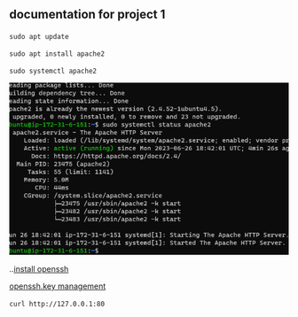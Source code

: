 ## documentation for project 1

`sudo apt update`

`sudo apt install apache2`

`sudo systemctl apache2`

![Apache status](./images/apache%20installed.PNG)

..[install openssh](https://learn.microsoft.com/en-us/windows-server/administration/openssh/openssh_install_firstuse)

[openssh.key management](https://learn.microsoft.com/en-us/windows-server/administration/openssh/openssh_keymanagement)

`curl http://127.0.0.1:80`

